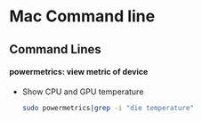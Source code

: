 # Mac Command line


## Command Lines

#### powermetrics: view metric of device

- Show CPU and GPU temperature

   ```bash
   sudo powermetrics|grep -i "die temperature"
   ```
